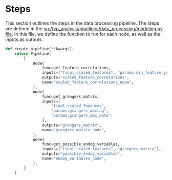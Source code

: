 # Steps

This section outlines the steps in the data processing pipeline. The steps
are defined in the [src/fyp_analysis/pipelines/data_processing/modeling.py file](https://github.com/PhiladelphiaController/five-year-plan-analysis/blob/main/src/fyp_analysis/pipelines/modeling/pipeline.py#L10).
In this file, we define the function to run for each node, as well as the 
inputs as outputs. 

```python
def create_pipeline(**kwargs):
    return Pipeline(
        [
            node(
                func=get_feature_correlations,
                inputs=["final_scaled_features", "params:min_feature_year"],
                outputs="scaled_feature_correlations",
                name="scaled_feature_correlations_node",
            ),
            node(
                func=get_grangers_matrix,
                inputs=[
                    "final_scaled_features",
                    "params:grangers_maxlag",
                    "params:grangers_max_date",
                ],
                outputs="grangers_matrix",
                name="grangers_matrix_node",
            ),
            node(
                func=get_possible_endog_variables,
                inputs=["final_scaled_features", "grangers_matrix"],
                outputs="possible_endog_variables",
                name="endog_variables_node",
            ),
        ]
    )
```